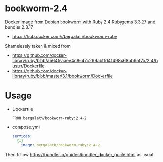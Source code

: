 # bookworm-2.4
Docker image from Debian bookworm with Ruby 2.4 Rubygems 3.3.27 and bundler 2.3.17
- https://hub.docker.com/r/bergalath/bookworm-ruby

Shamelessly taken & mixed from
- https://github.com/docker-library/ruby/blob/a564feaaee4c8647c299ab11d41498468bb9af7b/2.4/buster/Dockerfile⁠
- https://github.com/docker-library/ruby/blob/master/3.1/bookworm/Dockerfile⁠

# Usage

- Dockerfile
  ```docker
  FROM bergalath/bookworm-ruby:2.4-2
  ```

- compose.yml
  ```yaml
  services:
    […]
      image: bergalath/bookworm-ruby:2.4-2
  ```

Then follow https://bundler.io/guides/bundler_docker_guide.html as usual
